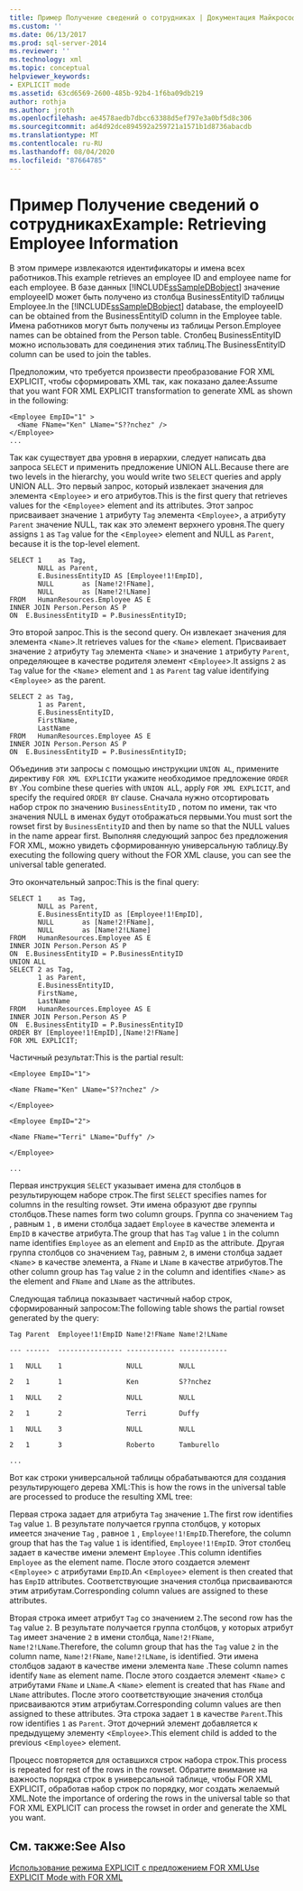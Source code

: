 ```yaml
---
title: Пример Получение сведений о сотрудниках | Документация Майкрософт
ms.custom: ''
ms.date: 06/13/2017
ms.prod: sql-server-2014
ms.reviewer: ''
ms.technology: xml
ms.topic: conceptual
helpviewer_keywords:
- EXPLICIT mode
ms.assetid: 63cd6569-2600-485b-92b4-1f6ba09db219
author: rothja
ms.author: jroth
ms.openlocfilehash: ae4578aedb7dbcc63388d5ef797e3a0bf5d8c306
ms.sourcegitcommit: ad4d92dce894592a259721a1571b1d8736abacdb
ms.translationtype: MT
ms.contentlocale: ru-RU
ms.lasthandoff: 08/04/2020
ms.locfileid: "87664785"
---
```

# <a name="example-retrieving-employee-information"></a><span data-ttu-id="4fc0c-102">Пример Получение сведений о сотрудниках</span><span class="sxs-lookup"><span data-stu-id="4fc0c-102">Example: Retrieving Employee Information</span></span>
  <span data-ttu-id="4fc0c-103">В этом примере извлекаются идентификаторы и имена всех работников.</span><span class="sxs-lookup"><span data-stu-id="4fc0c-103">This example retrieves an employee ID and employee name for each employee.</span></span> <span data-ttu-id="4fc0c-104">В базе данных [!INCLUDE[ssSampleDBobject](../../includes/sssampledbobject-md.md)] значение employeeID может быть получено из столбца BusinessEntityID таблицы Employee.</span><span class="sxs-lookup"><span data-stu-id="4fc0c-104">In the [!INCLUDE[ssSampleDBobject](../../includes/sssampledbobject-md.md)] database, the employeeID can be obtained from the BusinessEntityID column in the Employee table.</span></span> <span data-ttu-id="4fc0c-105">Имена работников могут быть получены из таблицы Person.</span><span class="sxs-lookup"><span data-stu-id="4fc0c-105">Employee names can be obtained from the Person table.</span></span> <span data-ttu-id="4fc0c-106">Столбец BusinessEntityID можно использовать для соединения этих таблиц.</span><span class="sxs-lookup"><span data-stu-id="4fc0c-106">The BusinessEntityID column can be used to join the tables.</span></span>  
  
 <span data-ttu-id="4fc0c-107">Предположим, что требуется произвести преобразование FOR XML EXPLICIT, чтобы сформировать XML так, как показано далее:</span><span class="sxs-lookup"><span data-stu-id="4fc0c-107">Assume that you want FOR XML EXPLICIT transformation to generate XML as shown in the following:</span></span>  
  
```  
<Employee EmpID="1" >  
  <Name FName="Ken" LName="S??nchez" />  
</Employee>  
...  
```  
  
 <span data-ttu-id="4fc0c-108">Так как существует два уровня в иерархии, следует написать два запроса `SELECT` и применить предложение UNION ALL.</span><span class="sxs-lookup"><span data-stu-id="4fc0c-108">Because there are two levels in the hierarchy, you would write two `SELECT` queries and apply UNION ALL.</span></span> <span data-ttu-id="4fc0c-109">Это первый запрос, который извлекает значения для элемента <`Employee`> и его атрибутов.</span><span class="sxs-lookup"><span data-stu-id="4fc0c-109">This is the first query that retrieves values for the <`Employee`> element and its attributes.</span></span> <span data-ttu-id="4fc0c-110">Этот запрос присваивает значение `1` атрибуту `Tag` элемента <`Employee`>, а атрибуту `Parent` значение NULL, так как это элемент верхнего уровня.</span><span class="sxs-lookup"><span data-stu-id="4fc0c-110">The query assigns `1` as `Tag` value for the <`Employee`> element and NULL as `Parent`, because it is the top-level element.</span></span>  
  
```  
SELECT 1    as Tag,  
       NULL as Parent,  
       E.BusinessEntityID AS [Employee!1!EmpID],  
       NULL       as [Name!2!FName],  
       NULL       as [Name!2!LName]  
FROM   HumanResources.Employee AS E  
INNER JOIN Person.Person AS P  
ON  E.BusinessEntityID = P.BusinessEntityID;  
```  
  
 <span data-ttu-id="4fc0c-111">Это второй запрос.</span><span class="sxs-lookup"><span data-stu-id="4fc0c-111">This is the second query.</span></span> <span data-ttu-id="4fc0c-112">Он извлекает значения для элемента <`Name`>.</span><span class="sxs-lookup"><span data-stu-id="4fc0c-112">It retrieves values for the <`Name`> element.</span></span> <span data-ttu-id="4fc0c-113">Присваивает значение `2` атрибуту `Tag` элемента <`Name`> и значение `1` атрибуту `Parent`, определяющее в качестве родителя элемент <`Employee`>.</span><span class="sxs-lookup"><span data-stu-id="4fc0c-113">It assigns `2` as `Tag` value for the <`Name`> element and `1` as `Parent` tag value identifying <`Employee`> as the parent.</span></span>  
  
```  
SELECT 2 as Tag,  
       1 as Parent,  
       E.BusinessEntityID,  
       FirstName,   
       LastName   
FROM   HumanResources.Employee AS E  
INNER JOIN Person.Person AS P  
ON  E.BusinessEntityID = P.BusinessEntityID;  
```  
  
 <span data-ttu-id="4fc0c-114">Объединив эти запросы с помощью инструкции `UNION AL`, примените директиву `FOR XML EXPLICIT`и укажите необходимое предложение `ORDER BY` .</span><span class="sxs-lookup"><span data-stu-id="4fc0c-114">You combine these queries with `UNION AL`L, apply `FOR XML EXPLICIT`, and specify the required `ORDER BY` clause.</span></span> <span data-ttu-id="4fc0c-115">Сначала нужно отсортировать набор строк по значению `BusinessEntityID` , потом по имени, так что значения NULL в именах будут отображаться первыми.</span><span class="sxs-lookup"><span data-stu-id="4fc0c-115">You must sort the rowset first by `BusinessEntityID` and then by name so that the NULL values in the name appear first.</span></span> <span data-ttu-id="4fc0c-116">Выполняя следующий запрос без предложения FOR XML, можно увидеть сформированную универсальную таблицу.</span><span class="sxs-lookup"><span data-stu-id="4fc0c-116">By executing the following query without the FOR XML clause, you can see the universal table generated.</span></span>  
  
 <span data-ttu-id="4fc0c-117">Это окончательный запрос:</span><span class="sxs-lookup"><span data-stu-id="4fc0c-117">This is the final query:</span></span>  
  
```  
SELECT 1    as Tag,  
       NULL as Parent,  
       E.BusinessEntityID as [Employee!1!EmpID],  
       NULL       as [Name!2!FName],  
       NULL       as [Name!2!LName]  
FROM   HumanResources.Employee AS E  
INNER JOIN Person.Person AS P  
ON  E.BusinessEntityID = P.BusinessEntityID  
UNION ALL  
SELECT 2 as Tag,  
       1 as Parent,  
       E.BusinessEntityID,  
       FirstName,   
       LastName   
FROM   HumanResources.Employee AS E  
INNER JOIN Person.Person AS P  
ON  E.BusinessEntityID = P.BusinessEntityID  
ORDER BY [Employee!1!EmpID],[Name!2!FName]  
FOR XML EXPLICIT;  
```  
  
 <span data-ttu-id="4fc0c-118">Частичный результат:</span><span class="sxs-lookup"><span data-stu-id="4fc0c-118">This is the partial result:</span></span>  
  
 `<Employee EmpID="1">`  
  
 `<Name FName="Ken" LName="S??nchez" />`  
  
 `</Employee>`  
  
 `<Employee EmpID="2">`  
  
 `<Name FName="Terri" LName="Duffy" />`  
  
 `</Employee>`  
  
 `...`  
  
 <span data-ttu-id="4fc0c-119">Первая инструкция `SELECT` указывает имена для столбцов в результирующем наборе строк.</span><span class="sxs-lookup"><span data-stu-id="4fc0c-119">The first `SELECT` specifies names for columns in the resulting rowset.</span></span> <span data-ttu-id="4fc0c-120">Эти имена образуют две группы столбцов.</span><span class="sxs-lookup"><span data-stu-id="4fc0c-120">These names form two column groups.</span></span> <span data-ttu-id="4fc0c-121">Группа со значением `Tag` , равным `1` , в имени столбца задает `Employee` в качестве элемента и `EmpID` в качестве атрибута.</span><span class="sxs-lookup"><span data-stu-id="4fc0c-121">The group that has `Tag` value `1` in the column name identifies `Employee` as an element and `EmpID` as the attribute.</span></span> <span data-ttu-id="4fc0c-122">Другая группа столбцов со значением `Tag`, равным `2`, в имени столбца задает <`Name`> в качестве элемента, а `FName` и `LName` в качестве атрибутов.</span><span class="sxs-lookup"><span data-stu-id="4fc0c-122">The other column group has `Tag` value `2` in the column and identifies <`Name`> as the element and `FName` and `LName` as the attributes.</span></span>  
  
 <span data-ttu-id="4fc0c-123">Следующая таблица показывает частичный набор строк, сформированный запросом:</span><span class="sxs-lookup"><span data-stu-id="4fc0c-123">The following table shows the partial rowset generated by the query:</span></span>  
  
 `Tag Parent  Employee!1!EmpID Name!2!FName Name!2!LName`  
  
 `--- ------  ---------------- ------------ ------------`  
  
 `1   NULL    1                NULL         NULL`  
  
 `2   1       1                Ken          S??nchez`  
  
 `1   NULL    2                NULL         NULL`  
  
 `2   1       2                Terri        Duffy`  
  
 `1   NULL    3                NULL         NULL`  
  
 `2   1       3                Roberto      Tamburello`  
  
 `...`  
  
 <span data-ttu-id="4fc0c-124">Вот как строки универсальной таблицы обрабатываются для создания результирующего дерева XML:</span><span class="sxs-lookup"><span data-stu-id="4fc0c-124">This is how the rows in the universal table are processed to produce the resulting XML tree:</span></span>  
  
 <span data-ttu-id="4fc0c-125">Первая строка задает для атрибута `Tag` значение `1`.</span><span class="sxs-lookup"><span data-stu-id="4fc0c-125">The first row identifies `Tag` value `1`.</span></span> <span data-ttu-id="4fc0c-126">В результате получается группа столбцов, у которых имеется значение `Tag` , равное `1` , `Employee!1!EmpID`.</span><span class="sxs-lookup"><span data-stu-id="4fc0c-126">Therefore, the column group that has the `Tag` value `1` is identified, `Employee!1!EmpID`.</span></span> <span data-ttu-id="4fc0c-127">Этот столбец задает в качестве имени элемент `Employee` .</span><span class="sxs-lookup"><span data-stu-id="4fc0c-127">This column identifies `Employee` as the element name.</span></span> <span data-ttu-id="4fc0c-128">После этого создается элемент <`Employee`> с атрибутами `EmpID`.</span><span class="sxs-lookup"><span data-stu-id="4fc0c-128">An <`Employee`> element is then created that has `EmpID` attributes.</span></span> <span data-ttu-id="4fc0c-129">Соответствующие значения столбца присваиваются этим атрибутам.</span><span class="sxs-lookup"><span data-stu-id="4fc0c-129">Corresponding column values are assigned to these attributes.</span></span>  
  
 <span data-ttu-id="4fc0c-130">Вторая строка имеет атрибут `Tag` со значением `2`.</span><span class="sxs-lookup"><span data-stu-id="4fc0c-130">The second row has the `Tag` value `2`.</span></span> <span data-ttu-id="4fc0c-131">В результате получается группа столбцов, у которых атрибут `Tag` имеет значение `2` в имени столбца, `Name!2!FName`, `Name!2!LName`.</span><span class="sxs-lookup"><span data-stu-id="4fc0c-131">Therefore, the column group that has the `Tag` value `2` in the column name, `Name!2!FName`, `Name!2!LName`, is identified.</span></span> <span data-ttu-id="4fc0c-132">Эти имена столбцов задают в качестве имени элемента `Name` .</span><span class="sxs-lookup"><span data-stu-id="4fc0c-132">These column names identify `Name` as element name.</span></span> <span data-ttu-id="4fc0c-133">После этого создается элемент <`Name`> с атрибутами `FName` и `LName`.</span><span class="sxs-lookup"><span data-stu-id="4fc0c-133">A <`Name`> element is created that has `FName` and `LName` attributes.</span></span> <span data-ttu-id="4fc0c-134">После этого соответствующие значения столбца присваиваются этим атрибутам.</span><span class="sxs-lookup"><span data-stu-id="4fc0c-134">Corresponding column values are then assigned to these attributes.</span></span> <span data-ttu-id="4fc0c-135">Эта строка задает `1` в качестве `Parent`.</span><span class="sxs-lookup"><span data-stu-id="4fc0c-135">This row identifies `1` as `Parent`.</span></span> <span data-ttu-id="4fc0c-136">Этот дочерний элемент добавляется к предыдущему элементу <`Employee`>.</span><span class="sxs-lookup"><span data-stu-id="4fc0c-136">This element child is added to the previous <`Employee`> element.</span></span>  
  
 <span data-ttu-id="4fc0c-137">Процесс повторяется для оставшихся строк набора строк.</span><span class="sxs-lookup"><span data-stu-id="4fc0c-137">This process is repeated for rest of the rows in the rowset.</span></span> <span data-ttu-id="4fc0c-138">Обратите внимание на важность порядка строк в универсальной таблице, чтобы FOR XML EXPLICIT, обработав набор строк по порядку, мог создать желаемый XML.</span><span class="sxs-lookup"><span data-stu-id="4fc0c-138">Note the importance of ordering the rows in the universal table so that FOR XML EXPLICIT can process the rowset in order and generate the XML you want.</span></span>  
  
## <a name="see-also"></a><span data-ttu-id="4fc0c-139">См. также:</span><span class="sxs-lookup"><span data-stu-id="4fc0c-139">See Also</span></span>  
 [<span data-ttu-id="4fc0c-140">Использование режима EXPLICIT с предложением FOR XML</span><span class="sxs-lookup"><span data-stu-id="4fc0c-140">Use EXPLICIT Mode with FOR XML</span></span>](use-explicit-mode-with-for-xml.md)  
  
  
